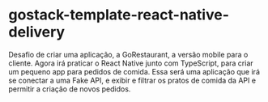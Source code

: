 # gostack-template-react-native-delivery
Desafio de criar  uma aplicação, a GoRestaurant, a versão mobile para o cliente. 
Agora irá praticar o React Native junto com TypeScript, para criar um pequeno app para pedidos de comida.  Essa será uma aplicação que irá se conectar a uma Fake API, e exibir e filtrar os pratos de comida da API e permitir a criação de novos pedidos.

